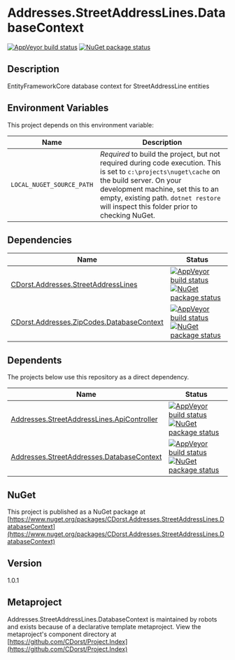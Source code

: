 # Addresses.StreetAddressLines.DatabaseContext

[![AppVeyor build status](https://img.shields.io/appveyor/ci/cdorst/addresses-streetaddresslines-databasecontext.svg?label=AppVeyor&style=for-the-badge)](https://ci.appveyor.com/project/cdorst/addresses-streetaddresslines-databasecontext)
[![NuGet package status](https://img.shields.io/nuget/v/CDorst.Addresses.StreetAddressLines.DatabaseContext.svg?label=NuGet&style=for-the-badge)](https://www.nuget.org/packages/CDorst.Addresses.StreetAddressLines.DatabaseContext)

## Description

EntityFrameworkCore database context for StreetAddressLine entities

## Environment Variables

This project depends on this environment variable:

Name | Description
---- | -----------
`LOCAL_NUGET_SOURCE_PATH` | *Required* to build the project, but not required during code execution. This is set to `c:\projects\nuget\cache` on the build server. On your development machine, set this to an empty, existing path. `dotnet restore` will inspect this folder prior to checking NuGet.

## Dependencies

Name | Status
---- | ------
[CDorst.Addresses.StreetAddressLines](https://github.com/CDorst/Addresses.StreetAddressLines) | [![AppVeyor build status](https://img.shields.io/appveyor/ci/cdorst/addresses-streetaddresslines.svg?label=AppVeyor&style=flat-square)](https://ci.appveyor.com/project/cdorst/addresses-streetaddresslines) [![NuGet package status](https://img.shields.io/nuget/v/CDorst.Addresses.StreetAddressLines.svg?label=NuGet&style=flat-square)](https://www.nuget.org/packages/CDorst.Addresses.StreetAddressLines)
[CDorst.Addresses.ZipCodes.DatabaseContext](https://github.com/CDorst/Addresses.ZipCodes.DatabaseContext) | [![AppVeyor build status](https://img.shields.io/appveyor/ci/cdorst/addresses-zipcodes-databasecontext.svg?label=AppVeyor&style=flat-square)](https://ci.appveyor.com/project/cdorst/addresses-zipcodes-databasecontext) [![NuGet package status](https://img.shields.io/nuget/v/CDorst.Addresses.ZipCodes.DatabaseContext.svg?label=NuGet&style=flat-square)](https://www.nuget.org/packages/CDorst.Addresses.ZipCodes.DatabaseContext)

## Dependents

The projects below use this repository as a direct dependency.

Name | Status
---- | ------
[Addresses.StreetAddressLines.ApiController](https://github.com/CDorst/Addresses.StreetAddressLines.ApiController) | [![AppVeyor build status](https://img.shields.io/appveyor/ci/cdorst/addresses-streetaddresslines-apicontroller.svg?label=AppVeyor&style=flat-square)](https://ci.appveyor.com/project/cdorst/addresses-streetaddresslines-apicontroller) [![NuGet package status](https://img.shields.io/nuget/v/CDorst.Addresses.StreetAddressLines.ApiController.svg?label=NuGet&style=flat-square)](https://www.nuget.org/packages/CDorst.Addresses.StreetAddressLines.ApiController)
[Addresses.StreetAddresses.DatabaseContext](https://github.com/CDorst/Addresses.StreetAddresses.DatabaseContext) | [![AppVeyor build status](https://img.shields.io/appveyor/ci/cdorst/addresses-streetaddresses-databasecontext.svg?label=AppVeyor&style=flat-square)](https://ci.appveyor.com/project/cdorst/addresses-streetaddresses-databasecontext) [![NuGet package status](https://img.shields.io/nuget/v/CDorst.Addresses.StreetAddresses.DatabaseContext.svg?label=NuGet&style=flat-square)](https://www.nuget.org/packages/CDorst.Addresses.StreetAddresses.DatabaseContext)

## NuGet


This project is published as a NuGet package at [https://www.nuget.org/packages/CDorst.Addresses.StreetAddressLines.DatabaseContext](https://www.nuget.org/packages/CDorst.Addresses.StreetAddressLines.DatabaseContext)

## Version

1.0.1

## Metaproject

Addresses.StreetAddressLines.DatabaseContext is maintained by robots and exists because of a declarative template metaproject. View the metaproject's component directory at [https://github.com/CDorst/Project.Index](https://github.com/CDorst/Project.Index)

